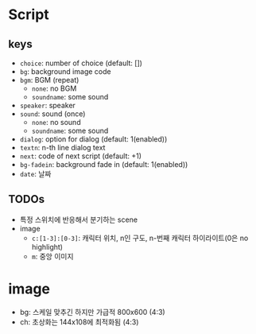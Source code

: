 # Script
## keys
- `choice`: number of choice (default: [])
- `bg`: background image code
- `bgm`: BGM (repeat)
  - `none`: no BGM
  - `soundname`: some sound
- `speaker`: speaker
- `sound`: sound (once)
  - `none`: no sound
  - `soundname`: some sound
- `dialog`: option for dialog (default: 1(enabled))
- `textn`: n-th line dialog text 
- `next`: code of next script (default: +1)
- `bg-fadein`: background fade in (default: 1(enabled))
- `date`: 날짜
  
## TODOs
- 특정 스위치에 반응해서 분기하는 scene
- image
  - `c:[1-3]:[0-3]`: 캐릭터 위치, n인 구도, n-번째 캐릭터 하이라이트(0은 no highlight)
  - `m`: 중앙 이미지

# image
- bg: 스케일 맞추긴 하지만 가급적 800x600 (4:3)
- ch: 초상화는 144x108에 최적화됨 (4:3)

